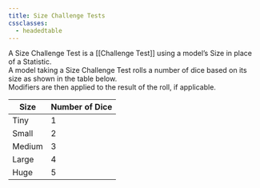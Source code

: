 ```yaml
---
title: Size Challenge Tests
cssclasses:
  - headedtable
---
```

A Size Challenge Test is a [[Challenge Test]] using a model’s Size in place of a Statistic.  
A model taking a Size Challenge Test rolls a number of dice based on its size as shown in the table below.  
Modifiers are then applied to the result of the roll, if applicable.  

| Size   | Number of Dice |
| ------ | -------------- |
| Tiny   | 1              |
| Small  | 2              |
| Medium | 3              |
| Large  | 4              |
| Huge   | 5              |

